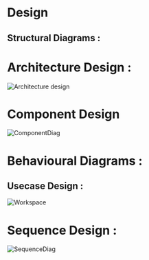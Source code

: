 # Design
## Structural Diagrams :
# Architecture Design :

![Architecture design](https://user-images.githubusercontent.com/74095725/153245212-9ab0ffa5-3fc5-4be7-bf70-0fa8d43eb935.png)

# Component Design

![ComponentDiag](https://user-images.githubusercontent.com/74095725/153245469-3c74671b-1af3-4acf-8b2b-8e515139d694.png)

# Behavioural Diagrams :
## Usecase Design :

![Workspace](https://user-images.githubusercontent.com/74095725/153245821-68a183a3-a3ea-4e55-b6b2-5604cff7b94e.png)

# Sequence Design :

![SequenceDiag](https://user-images.githubusercontent.com/74095725/153249569-0b72a33f-ff43-4ca1-9aab-3b569397032f.png)

